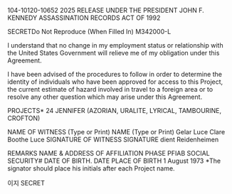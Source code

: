 104-10120-10652 2025 RELEASE UNDER THE PRESIDENT JOHN F. KENNEDY ASSASSINATION RECORDS ACT OF 1992

SECRETDo Not Reproduce
(When Filled In)
M342000-L

I understand that no change in my employment status or relationship with the United
States Government will relieve me of my obligation under this Agreement.

I have been advised of the procedures to follow in order to determine the identity of
individuals who have been approved for access to this Project, the current estimate of hazard
involved in travel to a foreign area or to resolve any other question which may arise under
this Agreement.

PROJECTS* 24
JENNIFER (AZORIAN, URALITE, LYRICAL, TAMBOURINE, CROFTON)

NAME OF WITNESS (Type or Print) NAME (Type or Print)
Gelar Luce
Clare Boothe Luce
SIGNATURE OF WITNESS SIGNATURE
dient Reidenheimen

REMARKS NAME & ADDRESS OF AFFILIATION
PHASE PFIAB
SOCIAL SECURITY#
DATE OF BIRTH. DATE
PLACE OF BIRTH 1 August 1973
*The signator should place his initials after each Project name.

이지
SECRET
